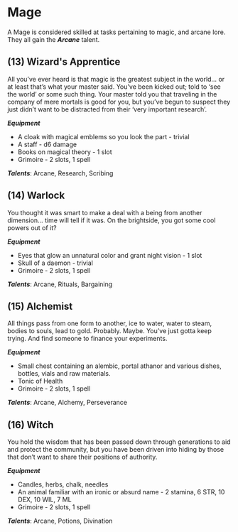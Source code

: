 # Mage
A Mage is considered skilled at tasks pertaining to magic, and arcane lore. They all gain the ***Arcane*** talent.
## (13) Wizard's Apprentice
All you’ve ever heard is that magic is the greatest subject in the world… or at least that’s what your master said. You’ve been kicked out; told to ‘see the world’ or some such thing. Your master told you that traveling in the company of mere mortals is good for you, but you’ve begun to suspect they just didn’t want to be distracted from their ‘very important research’.

***Equipment***
- A cloak with magical emblems so you look the part - trivial
- A staff - d6 damage
- Books on magical theory - 1 slot
- Grimoire - 2 slots, 1 spell

***Talents***: Arcane, Research, Scribing
## (14) Warlock
You thought it was smart to make a deal with a being from another dimension… time will tell if it was. On the brightside, you got some cool powers out of it?

***Equipment***
- Eyes that glow an unnatural color and grant night vision - 1 slot
- Skull of a daemon - trivial
- Grimoire - 2 slots, 1 spell

***Talents***: Arcane, Rituals, Bargaining
## (15) Alchemist
All things pass from one form to another, ice to water, water to steam, bodies to souls, lead to gold. Probably. Maybe. You’ve just gotta keep trying. And find someone to finance your experiments.

***Equipment***
- Small chest containing an alembic, portal athanor and various dishes, bottles, vials and raw materials.
- Tonic of Health
- Grimoire - 2 slots, 1 spell

***Talents***: Arcane, Alchemy, Perseverance
## (16) Witch
You hold the wisdom that has been passed down through generations to aid and protect the community, but you have been driven into hiding by those that don’t want to share their positions of authority.

***Equipment***
- Candles, herbs, chalk, needles
- An animal familiar with an ironic or absurd name - 2 stamina, 6 STR, 10 DEX, 10 WIL, 7 ML
- Grimoire - 2 slots, 1 spell

***Talents***: Arcane, Potions, Divination